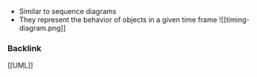 - Similar to sequence diagrams
- They represent the behavior of objects in a given time frame
![[timing-diagram.png]]

### Backlink
[[UML]]